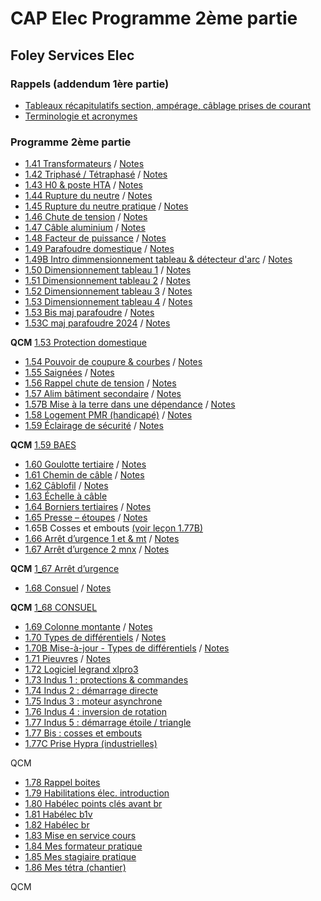 # CAP Elec Programme 2ème partie
## Foley Services Elec

### Rappels (addendum 1ère partie)

- [Tableaux récapitulatifs section, ampérage, câblage prises de courant](../1ere_partie/CAP_Elec_Tableaux_Recapitulatifs.md)
- [Terminologie et acronymes](../1ere_partie/CAP_Elec_Terminologie_Acronymes.md)

### Programme 2ème partie

- [1.41 Transformateurs](https://youtu.be/3l55DdoqlK4) / [Notes](./CAP_Elec_1_41.md)
- [1.42 Triphasé / Tétraphasé](https://youtu.be/Z-q5bp78TiA) / [Notes](./CAP_Elec_1_42.md)
- [1.43 H0 & poste HTA](https://youtu.be/CfZVZvTpzMs) / [Notes](./CAP_Elec_1_43.md)
- [1.44 Rupture du neutre](https://youtu.be/lqpS-oGQVwA) / [Notes](./CAP_Elec_1_44.md)
- [1.45 Rupture du neutre pratique](https://youtu.be/JJfUtDiRq2k) / [Notes](./CAP_Elec_1_45.md)
- [1.46 Chute de tension](https://youtu.be/9riZqBhiBao) / [Notes](./CAP_Elec_1_46.md)
- [1.47 Câble aluminium](https://youtu.be/e_nsy8G_vWw) / [Notes](./CAP_Elec_1_47.md)
- [1.48 Facteur de puissance](https://youtu.be/8dPOf_TP2os) / [Notes](./CAP_Elec_1_48.md)
- [1.49 Parafoudre domestique](https://youtu.be/PvcWnjI9txw) / [Notes](./CAP_Elec_1_49.md)
- [1.49B Intro dimmensionnement tableau & détecteur d'arc](https://www.youtube.com/watch?v=1BrWSIsZ2Cs) / [Notes](./CAP_Elec_1_49B.md)
- [1.50 Dimensionnement tableau 1](https://youtu.be/8fg6fAb5ePg) / [Notes](./CAP_Elec_1_50.md)
- [1.51 Dimensionnement tableau 2](https://youtu.be/kSIwx_Da0PM) / [Notes](./CAP_Elec_1_51.md)
- [1.52 Dimensionnement tableau 3](https://youtu.be/KU_7UYiddlM) / [Notes](./CAP_Elec_1_52.md)
- [1.53 Dimensionnement tableau 4](https://youtu.be/KVZfmLhppeQ) / [Notes](./CAP_Elec_1_53.md)
- [1.53 Bis maj parafoudre](https://youtu.be/N7zTI1mvZ0o) / [Notes](./CAP_Elec_1_53_bis.md)
- [1.53C maj parafoudre 2024](https://www.youtube.com/watch?v=Gg5PzQFj1DQ) / [Notes](./CAP_Elec_1_53C.md)

**QCM** [1.53 Protection domestique](./QCMs/1_53_QCM.md)

- [1.54 Pouvoir de coupure &amp; courbes](https://youtu.be/eCK39U4HOTg) / [Notes](./CAP_Elec_1_54.md)
- [1.55 Saignées](https://youtu.be/fod4OYvmtuw) / [Notes](./CAP_Elec_1_55.md)
- [1.56 Rappel chute de tension](https://youtu.be/QUgGy3fLktY) / [Notes](./CAP_Elec_1_56.md)
- [1.57 Alim bâtiment secondaire](https://youtu.be/kEPQB54pdL4) / [Notes](./CAP_Elec_1_57.md)
- [1.57B Mise à la terre dans une dépendance](https://youtu.be/ZaVL4Owi4lc) / [Notes](./CAP_Elec_1_57B.md)
- [1.58 Logement PMR (handicapé)](https://youtu.be/OK8U51aTHD0) / [Notes](./CAP_Elec_1_58.md)
- [1.59 Éclairage de sécurité](https://youtu.be/V8duOcuLCEs) / [Notes](./CAP_Elec_1_59.md)

**QCM** [1.59 BAES](./QCMs/1_59_QCM.md)

- [1.60 Goulotte tertiaire](https://youtu.be/S5jN4580Igg) / [Notes](./CAP_Elec_1_60.md)
- [1.61 Chemin de câble](https://youtu.be/oxysXJcldJw) / [Notes](./CAP_Elec_1_61.md)
- [1.62 Câblofil](https://youtu.be/5VBfm7ynQAU) / [Notes](./CAP_Elec_1_62.md)
- [1.63 Échelle à câble](https://youtu.be/M0igHLdhrMo)
- [1.64 Borniers tertiaires](https://youtu.be/QMEewGe-vYs) / [Notes](./CAP_Elec_1_64.md)
- [1.65 Presse – étoupes](https://youtu.be/js9a-c29eMU) / [Notes](./CAP_Elec_1_65.md)
- 1.65B Cosses et embouts [(voir leçon 1.77B)](./CAP_Elec_1_77B.md)
- [1.66 Arrêt d’urgence 1 et &amp; mt](https://youtu.be/nefQDojra7Y) / [Notes](./CAP_Elec_1_66.md)
- [1.67 Arrêt d’urgence 2 mnx](https://youtu.be/dvejGrUoQ3c) / [Notes](./CAP_Elec_1_67.md)

**QCM** [1_67 Arrêt d’urgence](./QCMs/1_67_QCM.md)

- [1.68 Consuel](https://youtu.be/yTc8WVrhkdc) / [Notes](./CAP_Elec_1_68.md)

**QCM** [1_68 CONSUEL](./QCMs/1_68_QCM.md)

- [1.69 Colonne montante](https://youtu.be/KrRZw7bWsGU) / [Notes](./CAP_Elec_1_69.md)
- [1.70 Types de différentiels](https://youtu.be/NNVNwgB-Tfo) / [Notes](./CAP_Elec_1_70.md)
 - [1.70B Mise-à-jour - Types de différentiels](https://youtu.be/abAQy3E_n8E) / [Notes](./CAP_Elec_1_70B.md)
- [1.71 Pieuvres](https://youtu.be/JrfXZtyOuKM) / [Notes](./CAP_Elec_1_71.md)
- [1.72 Logiciel legrand xlpro3](https://youtu.be/s8D-OFFw0ww)
- [1.73 Indus 1 : protections & commandes](https://youtu.be/E8TSs---Z_Q)
- [1.74 Indus 2 : démarrage directe](https://youtu.be/anSNjzBhB5g)
- [1.75 Indus 3 : moteur asynchrone](https://youtu.be/xz1XHJVTQSA)
- [1.76 Indus 4 : inversion de rotation](https://youtu.be/y5A29PchogE)
- [1.77 Indus 5 : démarrage étoile / triangle](https://youtu.be/iD2r5pWdcNo)
- [1.77 Bis  : cosses et embouts](https://youtu.be/4DLiVuQbld0)
- [1.77C Prise Hypra (industrielles)](https://youtu.be/Jny5fdDGQXg)

QCM

- [1.78 Rappel boites](https://youtu.be/fl50XQxa7GM)
- [1.79 Habilitations élec. introduction](https://youtu.be/pe7i9GkI_H4)
- [1.80 Habélec points clés avant br](https://youtu.be/t-RSv5eRos4)
- [1.81 Habélec b1v](https://youtu.be/c7WcghYbpxY)
- [1.82 Habélec br](https://youtu.be/0EXhXeuHikI)
- [1.83 Mise en service cours](https://youtu.be/wNK_aQaREA4)
- [1.84 Mes formateur pratique](https://youtu.be/6vNvEA7uU18)
- [1.85 Mes stagiaire pratique](https://youtu.be/XLqzRfDTvWI)
- [1.86 Mes tétra (chantier)](https://youtu.be/JrzBQiw3lIA)

QCM
